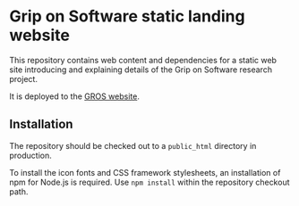 # Grip on Software static landing website

This repository contains web content and dependencies for a static web site
introducing and explaining details of the Grip on Software research project.

It is deployed to the [GROS website](https://gros.liacs.nl).

## Installation

The repository should be checked out to a `public_html` directory in production.

To install the icon fonts and CSS framework stylesheets, an installation of npm
for Node.js is required. Use `npm install` within the repository checkout path.
